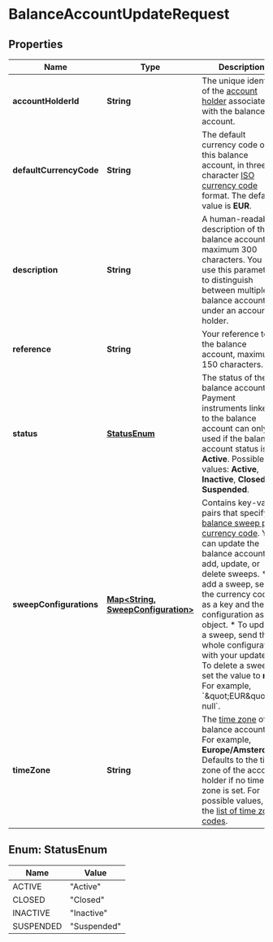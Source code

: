 

# BalanceAccountUpdateRequest


## Properties

| Name | Type | Description | Notes |
|------------ | ------------- | ------------- | -------------|
|**accountHolderId** | **String** | The unique identifier of the [account holder](https://docs.adyen.com/api-explorer/#/balanceplatform/latest/post/accountHolders__resParam_id) associated with the balance account. |  [optional] |
|**defaultCurrencyCode** | **String** | The default currency code of this balance account, in three-character [ISO currency code](https://docs.adyen.com/development-resources/currency-codes) format.  The default value is **EUR**. |  [optional] |
|**description** | **String** | A human-readable description of the balance account, maximum 300 characters. You can use this parameter to distinguish between multiple balance accounts under an account holder. |  [optional] |
|**reference** | **String** | Your reference to the balance account, maximum 150 characters. |  [optional] |
|**status** | [**StatusEnum**](#StatusEnum) | The status of the balance account. Payment instruments linked to the balance account can only be used if the balance account status is **Active**.  Possible values: **Active**, **Inactive**, **Closed**, **Suspended**. |  [optional] |
|**sweepConfigurations** | [**Map&lt;String, SweepConfiguration&gt;**](SweepConfiguration.md) | Contains key-value pairs that specify [balance sweep per currency code](https://docs.adyen.com/api-explorer/#/balanceplatform/latest/post/balanceAccounts__reqParam_sweepConfigurations).  You can update the balance account to add, update, or delete sweeps.  * To add a sweep, send the currency code as a key and the configuration as the object.   * To update a sweep, send the whole configuration with your updates.  * To delete a sweep, set the value to **null**. For example, &#x60;\&quot;EUR\&quot;: null&#x60;. |  [optional] |
|**timeZone** | **String** | The [time zone](https://www.iana.org/time-zones) of the balance account. For example, **Europe/Amsterdam**. Defaults to the time zone of the account holder if no time zone is set. For possible values, see the [list of time zone codes](https://en.wikipedia.org/wiki/List_of_tz_database_time_zones). |  [optional] |



## Enum: StatusEnum

| Name | Value |
|---- | -----|
| ACTIVE | &quot;Active&quot; |
| CLOSED | &quot;Closed&quot; |
| INACTIVE | &quot;Inactive&quot; |
| SUSPENDED | &quot;Suspended&quot; |



